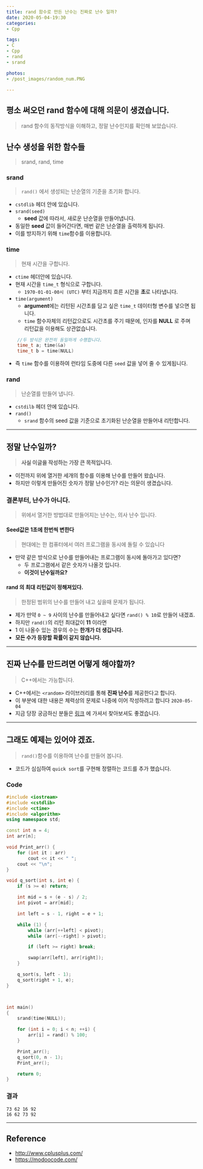 ```yaml
---
title: rand 함수로 만든 난수는 진짜로 난수 일까?
date: 2020-05-04-19:30
categories:
- Cpp

tags:
- C
- Cpp
- rand
- srand

photos: 
- /post_images/random_num.PNG

---
```


## 평소 써오던 rand 함수에 대해 의문이 생겼습니다.
> rand 함수의 동작방식을 이해하고, 정말 난수인지를 확인해 보았습니다.

## 난수 생성을 위한 함수들
> srand, rand, time

### srand
> `rand()` 에서 생성되는 난순열의 기준을 초기화 합니다.

* `cstdlib` 헤더 안에 있습니다.
* `srand(seed)`
    * **seed** 값에 따라서, 새로운 난순열을 만들어냅니다.
* 동일한 **seed** 값이 들어간다면, 매번 같은 난순열을 출력하게 됩니다.
* 이를 방지하기 위해 `time`함수를 이용합니다.

### time
> 현재 시간을 구합니다.

* `ctime` 헤더안에 있습니다.
* 현재 시간을 `time_t` 형식으로 구합니다.
    * `1970-01-01-00시 (UTC)` 부터 지금까지 흐른 시간을 **초**로 나타냅니다.
* `time(argument)`
    * **argument**에는 리턴된 시간초를 담고 싶은 `time_t` 데이터형 변수를 넣으면 됩니다.
    * `time` 함수자체의 리턴값으로도 시간초를 주기 때문에, 인자를 **NULL** 로 주며 리턴값을 이용해도 상관없습니다.

```c++
    //두 방식은 완전히 동일하게 수행합니다.
    time_t a; time(&a)
    time_t b = time(NULL)
```

* 즉 `time` 함수를 이용하여 런타임 도중에 다른 `seed` 값을 넣어 줄 수 있게됩니다.


### rand
> 난순열를 만들어 냅니다.

* `cstdilb` 헤더 안에 있습니다.
* `rand()`
    * `srand` 함수의 seed 값을 기준으로 초기화된 난순열을 만들어내 리턴합니다.

---

## 정말 난수일까?
> **사실 이글을 작성하는 가장 큰 목적입니다.**

* 이전까지 위에 열거한 세개의 함수를 이용해 난수를 만들어 왔습니다.
* 하지만 이렇게 만들어진 숫자가 정말 난수인가? 라는 의문이 생겼습니다.

### 결론부터, 난수가 아니다.
> 위에서 열거한 방법대로 만들어지는 난수는, 의사 난수 입니다.

#### Seed값은 1초에 한번씩 변한다
> 현대에는 한 컴퓨터에서 여러 프로그램을 동시에 돌릴 수 있습니다

* 만약 같은 방식으로 난수를 만들어내는 프로그램이 동시에 돌아가고 있다면? 
    * 두 프로그램에서 같은 숫자가 나올것 입니다. 
    * **이것이 난수일까요?**

#### rand 의 최대 리턴값이 정해져있다.
> 한정된 범위의 난수를 만들어 내고 싶을때 문제가 됩니다.

* 제가 만약 `0 ~ 9` 사이의 난수를 만들어내고 싶다면 `rand() % 10`로 만들어 내겠죠.
* 하지만 `rand()`의 리턴 최대값이 **11** 이라면
* 1 이 나올수 있는 경우의 수는 **한개가 더 생깁니다.**
* **모든 수가 등장할 확률이 같지 않습니다.**

---

## 진짜 난수를 만드려면 어떻게 해야할까?
> C++에서는 가능합니다.

* C++에서는 `<random>` 라이브러리를 통해 **진짜 난수**를 제공한다고 합니다.
* 이 부분에 대한 내용은 체력상의 문제로 나중에 이어 작성하려고 합니다 `2020-05-04`
* 지금 당장 궁금하신 분들은 [링크](http://www.cplusplus.com/reference/random/?kw=random) 에 가셔서 찾아보셔도 좋겠습니다.

---

## 그래도 예제는 있어야 겠죠.
> `rand()`함수를 이용하여 난수를 만들어 봅니다.

* 코드가 심심하여 `quick sort`를 구현해 정렬하는 코드를 추가 했습니다.

### Code

```c++
#include <iostream>
#include <cstdlib>
#include <ctime>
#include <algorithm>
using namespace std;

const int n = 4;
int arr[n];

void Print_arr() {
    for (int it : arr)
        cout << it << " ";
    cout << "\n";
}

void q_sort(int s, int e) {
    if (s >= e) return;

    int mid = s + (e - s) / 2;
    int pivot = arr[mid];

    int left = s - 1, right = e + 1;

    while (1) {
        while (arr[++left] < pivot);
        while (arr[--right] > pivot);

        if (left >= right) break;

        swap(arr[left], arr[right]);
    }

    q_sort(s, left - 1);
    q_sort(right + 1, e);
}



int main()
{
    srand(time(NULL));

    for (int i = 0; i < n; ++i) {
        arr[i] = rand() % 100;
    }

    Print_arr();
    q_sort(0, n - 1);
    Print_arr();

    return 0;
}

```

### 결과

```
73 62 16 92
16 62 73 92
```


---

## Reference

* http://www.cplusplus.com/
* https://modoocode.com/